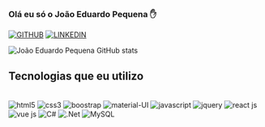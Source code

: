 ### Olá eu só o João Eduardo Pequena ✋
[![GITHUB](https://img.shields.io/badge/GitHub-100000?style=for-the-badge&logo=github&logoColor=white)](https://github.com/JoaoEduardoPequena)
[![LINKEDIN](https://img.shields.io/badge/LinkedIn-0077B5?style=for-the-badge&logo=linkedin&logoColor=white)](https://www.linkedin.com/in/jo%C3%A3o-pequena-1a2ba1196/)

![João Eduardo Pequena GitHub stats](https://github-readme-stats.vercel.app/api?username=JoaoEduardoPequena&show_icons=true&theme=dracula)

## Tecnologias que eu utilizo

<div style="display: inline-block, margin-top: 2px"></br>
   <img  align="center"  alt="html5"  src="https://img.shields.io/badge/HTML5-E34F26?style=for-the-badge&logo=html5&logoColor=white" />
   <img  align="center"  alt="css3"  src="https://img.shields.io/badge/CSS3-1572B6?style=for-the-badge&logo=css3&logoColor=white" />
   <img  align="center"  alt="boostrap"  src="https://img.shields.io/badge/Bootstrap-563D7C?style=for-the-badge&logo=bootstrap&logoColor=white" />
   <img  align="center"  alt="material-UI"  src="https://img.shields.io/badge/Material--UI-0081CB?style=for-the-badge&logo=material-ui&logoColor=white" />
   <img  align="center"  alt="javascript"  src="https://img.shields.io/badge/JavaScript-F7DF1E?style=for-the-badge&logo=javascript&logoColor=black" />
   <img  align="center"  alt="jquery"  src="https://img.shields.io/badge/jQuery-0769AD?style=for-the-badge&logo=jquery&logoColor=white" />
   <img  align="center"  alt="react js"  src="https://img.shields.io/badge/React-20232A?style=for-the-badge&logo=react&logoColor=61DAFB" />
   <img  align="center"  alt="vue js"  src="https://img.shields.io/badge/Vue.js-35495E?style=for-the-badge&logo=vue.js&logoColor=4FC08D" />
   <img  align="center"  alt="C#"  src="https://img.shields.io/badge/C%23-239120?style=for-the-badge&logo=c-sharp&logoColor=whit" />
   <img  align="center"  alt=".Net"  src="https://img.shields.io/badge/.NET-5C2D91?style=for-the-badge&logo=.net&logoColor=white" />
   <img  align="center"  alt="MySQL"  src="https://img.shields.io/badge/MySQL-00000F?style=for-the-badge&logo=mysql&logoColor=white" />
</div> </br>
